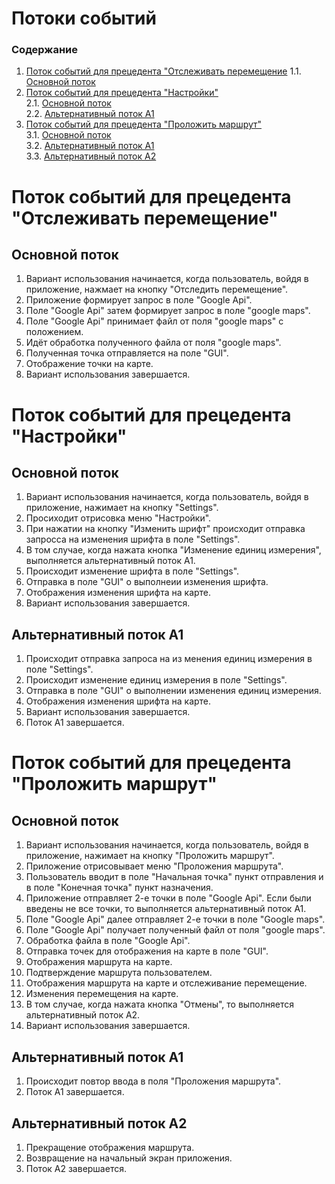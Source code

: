 # Потоки событий 

### Содержание

1. [Поток событий для прецедента "Отслеживать перемещение](#1)
  1.1. [Основной поток](#1.1) <br>
2. [Поток событий для прецедента "Настройки"](#2) <br>
  2.1. [Основной поток](#2.1) <br>
  2.2. [Альтернативный поток А1](#2.2) <br>
3. [Поток событий для прецедента "Проложить маршрут"](#3) <br>
  3.1. [Основной поток](#3.1) <br>
  3.2. [Альтернативный поток А1](#3.2) <br>
  3.3. [Альтернативный поток А2](#3.3) <br>

# Поток событий для прецедента "Отслеживать перемещение" <a name="1"></a>
## Основной поток <a name="1.1"></a>
   
  1. Вариант использования начинается, когда пользователь, войдя в приложение,
	     нажмает на кнопку "Отследить перемещение".
  2. Приложение формирует запрос в поле "Google Api".
  3. Поле "Google Api" затем формирует запрос в поле "google maps".
  4. Поле "Google Api" принимает файл от поля "google maps" с положением.
  5. Идёт обработка полученного файла от поля "google maps". 
  6. Полученная точка отправляется на поле "GUI".
  7. Отображение точки на карте.
  8. Вариант использования завершается.

# Поток событий для прецедента "Настройки" <a name="2"></a>
## Основной поток <a name="2.1"></a>
   
  1. Вариант использования начинается, когда пользователь, войдя в приложение,
	     нажимает на кнопку "Settings".
  2. Просиходит отрисовка меню "Настройки".
  3. При нажатии на кнопку "Изменить шрифт" происходит отправка запросса
	     на изменения шрифта в поле "Settings".
  4. В том случае, когда нажата кнопка "Изменение единиц измерения",
	     выполняется альтернативный поток А1.
  5. Происходит изменение шрифта в поле "Settings".
  6. Отправка в поле "GUI" о выполнеии изменения шрифта.
  7. Отображения изменения шрифта на карте. 
  8. Вариант использования завершается.

## Альтернативный поток А1 <a name="2.2"></a>

  1. Происходит отправка запроса на из менения единиц измерения в поле "Settings".
  2. Происходит изменение единиц измерения в поле "Settings".
  3. Отправка в поле "GUI" о выполнении изменения единиц измерения.
  4. Отображения изменения шрифта на карте. 
  5. Вариант использования завершается.
  6. Поток А1 завершается.

# Поток событий для прецедента "Проложить маршрут" <a name="3"></a>
## Основной поток <a name="3.1"></a>
   
  1. Вариант использования начинается, когда пользователь, войдя в приложение,
	     нажимает на кнопку "Проложить маршрут".
  2. Приложение отрисовывает меню "Проложения маршрута".
  3. Пользователь вводит в поле "Начальная точка" пункт отправления и в поле "Конечная точка" 
		 пункт назначения.
  4. Приложение отправляет 2-е точки в поле "Google Api". Если были введены не все точки,
		 то выполняется альтернативный поток А1.
  5. Поле "Google Api" далее отправляет 2-е точки в поле "Google maps".
  6. Поле "Google Api" получает полученный файл от поля "google maps".
  7. Обработка файла в поле "Google Api".
  8. Отправка точек для отображения на карте в поле "GUI".
  9. Отображения маршрута на карте.
  10. Подтверждение маршрута пользователем.
  11. Отображения маршрута на карте и отслеживание перемещение.
  12. Изменения перемещения на карте.
  13. В том случае, когда нажата кнопка "Отмены", то выполняется альтернативный поток А2.
  14. Вариант использования завершается.

## Альтернативный поток А1 <a name="3.2"></a>

  1. Происходит повтор ввода в поля "Проложения маршрута".
  2. Поток А1 завершается.

## Альтернативный поток А2 <a name="3.3"></a>

  1. Прекращение отображения маршрута.
  2. Возвращение на начальный экран приложения. 
  2. Поток А2 завершается.

